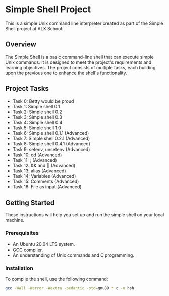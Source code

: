 # Simple Shell Project

This is a simple Unix command line interpreter created as part of the Simple Shell project at ALX School.

## Overview

The Simple Shell is a basic command-line shell that can execute simple Unix commands. It is designed to meet the project's requirements and learning objectives. The project consists of multiple tasks, each building upon the previous one to enhance the shell's functionality.

## Project Tasks

- Task 0: Betty would be proud
- Task 1: Simple shell 0.1
- Task 2: Simple shell 0.2
- Task 3: Simple shell 0.3
- Task 4: Simple shell 0.4
- Task 5: Simple shell 1.0
- Task 6: Simple shell 0.1.1 (Advanced)
- Task 7: Simple shell 0.2.1 (Advanced)
- Task 8: Simple shell 0.4.1 (Advanced)
- Task 9: setenv, unsetenv (Advanced)
- Task 10: cd (Advanced)
- Task 11: ; (Advanced)
- Task 12: && and || (Advanced)
- Task 13: alias (Advanced)
- Task 14: Variables (Advanced)
- Task 15: Comments (Advanced)
- Task 16: File as input (Advanced)

## Getting Started
These instructions will help you set up and run the simple shell on your local machine.

### Prerequisites

- An Ubuntu 20.04 LTS system.
- GCC compiler.
- An understanding of Unix commands and C programming.

### Installation

To compile the shell, use the following command:

```bash
gcc -Wall -Werror -Wextra -pedantic -std=gnu89 *.c -o hsh

